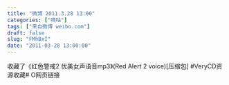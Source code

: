 ```yaml
---
title: "微博 2011.3.28 13:00"
categories: ["嘀咕"]
tags: ["来自微博 weibo.com"]
draft: false
slug: "FMhBxI"
date: "2011-03-28 13:00:00"
---
```


<p>收藏了《红色警戒2 优美女声语音mp3》(Red Alert 2 voice)[压缩包] #VeryCD资源收藏# O网页链接 ​​​​</p>
